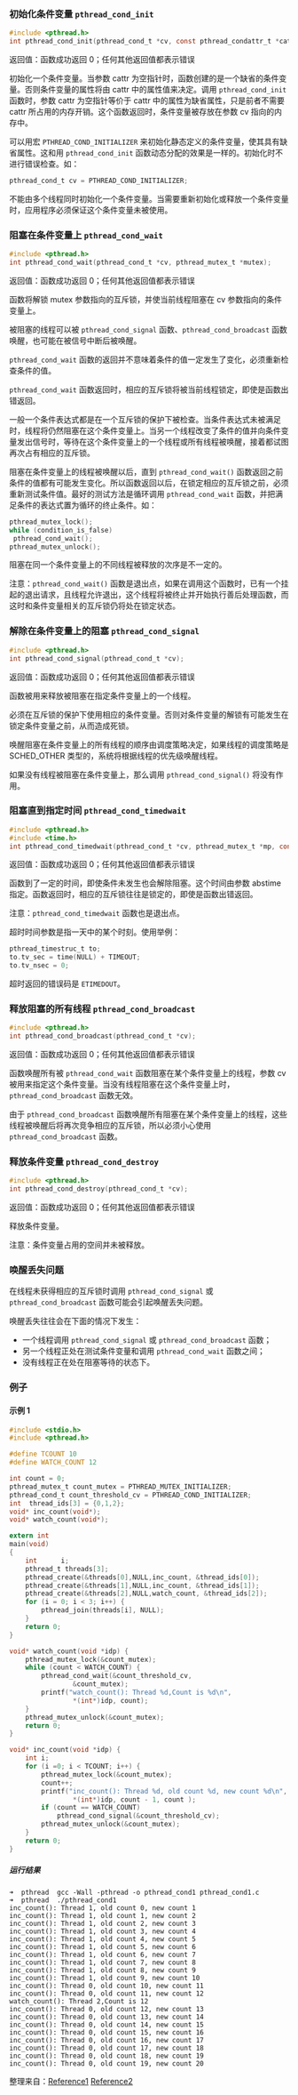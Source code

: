 ### 初始化条件变量 `pthread_cond_init`

```c
#include <pthread.h>
int pthread_cond_init(pthread_cond_t *cv, const pthread_condattr_t *cattr);
```

返回值：函数成功返回 0；任何其他返回值都表示错误

初始化一个条件变量。当参数 cattr 为空指针时，函数创建的是一个缺省的条件变量。否则条件变量的属性将由 cattr 中的属性值来决定。调用 `pthread_cond_init` 函数时，参数 cattr 为空指针等价于 cattr 中的属性为缺省属性，只是前者不需要 cattr 所占用的内存开销。这个函数返回时，条件变量被存放在参数 cv 指向的内存中。

可以用宏 `PTHREAD_COND_INITIALIZER` 来初始化静态定义的条件变量，使其具有缺省属性。这和用 `pthread_cond_init` 函数动态分配的效果是一样的。初始化时不进行错误检查。如：

```c
pthread_cond_t cv = PTHREAD_COND_INITIALIZER;
```
不能由多个线程同时初始化一个条件变量。当需要重新初始化或释放一个条件变量时，应用程序必须保证这个条件变量未被使用。
 
### 阻塞在条件变量上 `pthread_cond_wait`

```c
#include <pthread.h>
int pthread_cond_wait(pthread_cond_t *cv, pthread_mutex_t *mutex);
```

返回值：函数成功返回 0；任何其他返回值都表示错误

函数将解锁 mutex 参数指向的互斥锁，并使当前线程阻塞在 cv 参数指向的条件变量上。

被阻塞的线程可以被 `pthread_cond_signal` 函数、`pthread_cond_broadcast` 函数唤醒，也可能在被信号中断后被唤醒。

`pthread_cond_wait` 函数的返回并不意味着条件的值一定发生了变化，必须重新检查条件的值。

`pthread_cond_wait` 函数返回时，相应的互斥锁将被当前线程锁定，即使是函数出错返回。

一般一个条件表达式都是在一个互斥锁的保护下被检查。当条件表达式未被满足时，线程将仍然阻塞在这个条件变量上。当另一个线程改变了条件的值并向条件变量发出信号时，等待在这个条件变量上的一个线程或所有线程被唤醒，接着都试图再次占有相应的互斥锁。

阻塞在条件变量上的线程被唤醒以后，直到 `pthread_cond_wait()` 函数返回之前条件的值都有可能发生变化。所以函数返回以后，在锁定相应的互斥锁之前，必须重新测试条件值。最好的测试方法是循环调用 `pthread_cond_wait` 函数，并把满足条件的表达式置为循环的终止条件。如：

```c
pthread_mutex_lock();
while (condition_is_false)
 pthread_cond_wait();
pthread_mutex_unlock();
```

阻塞在同一个条件变量上的不同线程被释放的次序是不一定的。

注意：`pthread_cond_wait()` 函数是退出点，如果在调用这个函数时，已有一个挂起的退出请求，且线程允许退出，这个线程将被终止并开始执行善后处理函数，而这时和条件变量相关的互斥锁仍将处在锁定状态。
 
### 解除在条件变量上的阻塞 `pthread_cond_signal`

```c
#include <pthread.h>
int pthread_cond_signal(pthread_cond_t *cv);
```

返回值：函数成功返回 0；任何其他返回值都表示错误

函数被用来释放被阻塞在指定条件变量上的一个线程。

必须在互斥锁的保护下使用相应的条件变量。否则对条件变量的解锁有可能发生在锁定条件变量之前，从而造成死锁。

唤醒阻塞在条件变量上的所有线程的顺序由调度策略决定，如果线程的调度策略是 SCHED_OTHER 类型的，系统将根据线程的优先级唤醒线程。

如果没有线程被阻塞在条件变量上，那么调用 `pthread_cond_signal()` 将没有作用。
 
### 阻塞直到指定时间 `pthread_cond_timedwait`

```c
#include <pthread.h>
#include <time.h>
int pthread_cond_timedwait(pthread_cond_t *cv, pthread_mutex_t *mp, const structtimespec * abstime);
```

返回值：函数成功返回 0；任何其他返回值都表示错误

函数到了一定的时间，即使条件未发生也会解除阻塞。这个时间由参数 abstime 指定。函数返回时，相应的互斥锁往往是锁定的，即使是函数出错返回。

注意：`pthread_cond_timedwait` 函数也是退出点。

超时时间参数是指一天中的某个时刻。使用举例：

```c
pthread_timestruc_t to;
to.tv_sec = time(NULL) + TIMEOUT;
to.tv_nsec = 0;
```
超时返回的错误码是 `ETIMEDOUT`。
 
### 释放阻塞的所有线程 `pthread_cond_broadcast`

```c
#include <pthread.h>
int pthread_cond_broadcast(pthread_cond_t *cv);
```

返回值：函数成功返回 0；任何其他返回值都表示错误

函数唤醒所有被 `pthread_cond_wait` 函数阻塞在某个条件变量上的线程，参数 cv 被用来指定这个条件变量。当没有线程阻塞在这个条件变量上时，`pthread_cond_broadcast` 函数无效。

由于 `pthread_cond_broadcast` 函数唤醒所有阻塞在某个条件变量上的线程，这些线程被唤醒后将再次竞争相应的互斥锁，所以必须小心使用 `pthread_cond_broadcast` 函数。
 
### 释放条件变量 `pthread_cond_destroy`

```c
#include <pthread.h>
int pthread_cond_destroy(pthread_cond_t *cv);
```

返回值：函数成功返回 0；任何其他返回值都表示错误

释放条件变量。

注意：条件变量占用的空间并未被释放。
 
### 唤醒丢失问题
在线程未获得相应的互斥锁时调用 `pthread_cond_signal` 或 `pthread_cond_broadcast` 函数可能会引起唤醒丢失问题。

唤醒丢失往往会在下面的情况下发生：

* 一个线程调用 `pthread_cond_signal` 或 `pthread_cond_broadcast` 函数；
* 另一个线程正处在测试条件变量和调用 `pthread_cond_wait` 函数之间；
* 没有线程正在处在阻塞等待的状态下。

### 例子

#### 示例 1

```c
#include <stdio.h>
#include <pthread.h>

#define TCOUNT 10
#define WATCH_COUNT 12

int count = 0;
pthread_mutex_t count_mutex = PTHREAD_MUTEX_INITIALIZER;
pthread_cond_t count_threshold_cv = PTHREAD_COND_INITIALIZER;
int  thread_ids[3] = {0,1,2};
void* inc_count(void*);
void* watch_count(void*);

extern int
main(void)
{
    int      i;
    pthread_t threads[3];
    pthread_create(&threads[0],NULL,inc_count, &thread_ids[0]);
    pthread_create(&threads[1],NULL,inc_count, &thread_ids[1]);
    pthread_create(&threads[2],NULL,watch_count, &thread_ids[2]);
    for (i = 0; i < 3; i++) {
        pthread_join(threads[i], NULL);
    }
    return 0;
}

void* watch_count(void *idp) {
    pthread_mutex_lock(&count_mutex);
    while (count < WATCH_COUNT) {
        pthread_cond_wait(&count_threshold_cv,
                &count_mutex);
        printf("watch_count(): Thread %d,Count is %d\n",
                *(int*)idp, count);
    }
    pthread_mutex_unlock(&count_mutex);
    return 0;
}

void* inc_count(void *idp) {
    int i;
    for (i =0; i < TCOUNT; i++) {
        pthread_mutex_lock(&count_mutex);
        count++;
        printf("inc_count(): Thread %d, old count %d, new count %d\n",
                *(int*)idp, count - 1, count );
        if (count == WATCH_COUNT)
            pthread_cond_signal(&count_threshold_cv);
        pthread_mutex_unlock(&count_mutex);
    }
    return 0;
}
```

#####  运行结果

```
➜  pthread  gcc -Wall -pthread -o pthread_cond1 pthread_cond1.c
➜  pthread  ./pthread_cond1                                    
inc_count(): Thread 1, old count 0, new count 1
inc_count(): Thread 1, old count 1, new count 2
inc_count(): Thread 1, old count 2, new count 3
inc_count(): Thread 1, old count 3, new count 4
inc_count(): Thread 1, old count 4, new count 5
inc_count(): Thread 1, old count 5, new count 6
inc_count(): Thread 1, old count 6, new count 7
inc_count(): Thread 1, old count 7, new count 8
inc_count(): Thread 1, old count 8, new count 9
inc_count(): Thread 1, old count 9, new count 10
inc_count(): Thread 0, old count 10, new count 11
inc_count(): Thread 0, old count 11, new count 12
watch_count(): Thread 2,Count is 12
inc_count(): Thread 0, old count 12, new count 13
inc_count(): Thread 0, old count 13, new count 14
inc_count(): Thread 0, old count 14, new count 15
inc_count(): Thread 0, old count 15, new count 16
inc_count(): Thread 0, old count 16, new count 17
inc_count(): Thread 0, old count 17, new count 18
inc_count(): Thread 0, old count 18, new count 19
inc_count(): Thread 0, old count 19, new count 20
```
整理来自：[Reference1](http://blog.csdn.net/icechenbing/article/details/7662026)
          [Reference2](http://maxim.int.ru/bookshelf/PthreadsProgram/htm/r_28.html)
